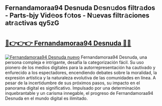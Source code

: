 ## Fernandamoraa94 Desnuda D𝚎sn𝚞dos filtr𝚊dos - Parts-bjy Vid𝚎os f𝚘tos - N𝚞evas filtr𝚊ciones atr𝚊ctivas qy5zG

# <h2><a href="http://mb7o1n.tromn.icu/?c=Fernandamoraa94+Desnuda">🔗👉👉👉 Fernandamoraa94 Desnuda 🔗🔗</a></h2>

[![Fernandamoraa94 Desnuda nuevo](https://i.imgur.com/pEAQMta.gif)](http://mb7o1n.tromn.icu/?c=Fernandamoraa94+Desnuda)
Fernandamoraa94 Desnuda, una persona compleja e intrigante, desafía la categorización fácil. Su uso pionero de los medios digitales para la autorrepresentación ha cautivado y enfurecido a los espectadores, encendiendo debates sobre la moralidad, la expresión artística y la naturaleza evolutiva de las comunidades en línea. A pesar de la incertidumbre de sus próximos pasos, su impacto en el panorama digital es significativo. Impulsado por una determinación inquebrantable y un carisma innegable, el progreso de Fernandamoraa94 Desnuda en el mundo digital es ilimitado.
